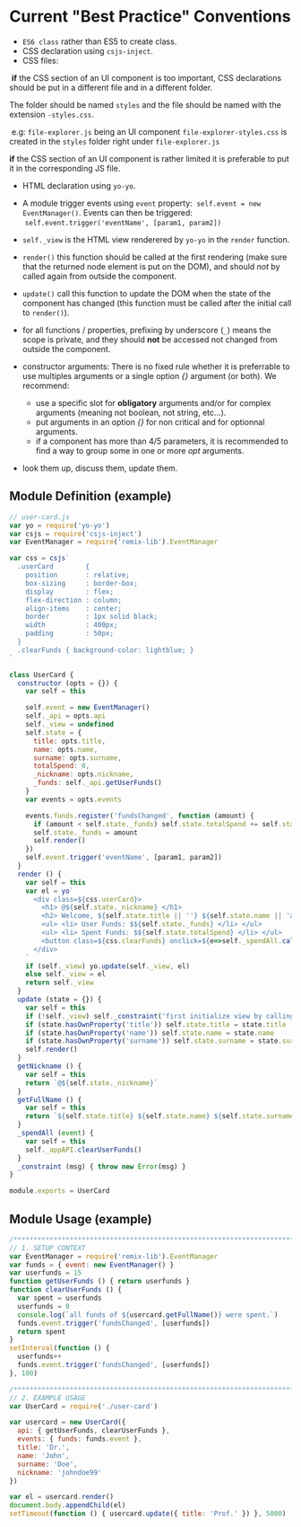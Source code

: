 # Current "Best Practice" Conventions

- `ES6 class` rather than ES5 to create class.
- CSS declaration using `csjs-inject`.
- CSS files: 

  **if** the CSS section of an UI component is too important, CSS declarations should be put in a different file and in a different folder.
  
  The folder should be named `styles` and the file should be named with the extension `-styles.css`.
  
  e.g: `file-explorer.js` being an UI component `file-explorer-styles.css` is created in the `styles` folder right under `file-explorer.js`

  **if** the CSS section of an UI component is rather limited it is preferable to put it in the corresponding JS file.
  
- HTML declaration using `yo-yo`.

- A module trigger events using `event` property:
  `self.event = new EventManager()`. 
  Events can then be triggered:
  `self.event.trigger('eventName', [param1, param2])`
- `self._view` is the HTML view renderered by `yo-yo` in the `render` function.
- `render()` this function should be called at the first rendering (make sure that the returned node element is put on the DOM), and should *not* by called again from outside the component.
- `update()` call this function to update the DOM when the state of the component has changed (this function must be called after the initial call to `render()`).
- for all functions / properties, prefixing by underscore (`_`) means the scope is private, and they should **not** be accessed not changed from outside the component.
- constructor arguments: There is no fixed rule whether it is preferrable to use multiples arguments or a single option *{}* argument (or both).
  We recommend: 
    - use a specific slot for **obligatory** arguments and/or for complex arguments (meaning not boolean, not string, etc...).
    - put arguments in an option *{}* for non critical and for optionnal arguments.
    - if a component has more than 4/5 parameters, it is recommended to find a way to group some in one or more *opt* arguments.

- look them up, discuss them, update them.
    
## Module Definition (example)
```js
// user-card.js
var yo = require('yo-yo')
var csjs = require('csjs-inject')
var EventManager = require('remix-lib').EventManager

var css = csjs`
  .userCard        {
    position       : relative;
    box-sizing     : border-box;
    display        : flex;
    flex-direction : column;
    align-items    : center;
    border         : 1px solid black;
    width          : 400px;
    padding        : 50px;  
  }
  .clearFunds { background-color: lightblue; }
`

class UserCard {
  constructor (opts = {}) {
    var self = this

    self.event = new EventManager()
    self._api = opts.api
    self._view = undefined
    self.state = {
      title: opts.title,
      name: opts.name,
      surname: opts.surname,
      totalSpend: 0,
      _nickname: opts.nickname,
      _funds: self._api.getUserFunds()
    }
    var events = opts.events

    events.funds.register('fundsChanged', function (amount) {
      if (amount < self.state._funds) self.state.totalSpend += self.state._funds - amount
      self.state._funds = amount
      self.render()
    })
    self.event.trigger('eventName', [param1, param2])
  }
  render () {
    var self = this
    var el = yo`
      <div class=${css.userCard}>
        <h1> @${self.state._nickname} </h1>
        <h2> Welcome, ${self.state.title || ''} ${self.state.name || 'anonymous'} ${self.state.surname} </h2>
        <ul> <li> User Funds: $${self.state._funds} </li> </ul>
        <ul> <li> Spent Funds: $${self.state.totalSpend} </li> </ul>
        <button class=${css.clearFunds} onclick=${e=>self._spendAll.call(self, e)}> spend all funds </button>
      </div>
    `
    if (self._view) yo.update(self._view, el)
    else self._view = el
    return self._view
  }
  update (state = {}) {
    var self = this
    if (!self._view) self._constraint('first initialize view by calling `.render()`')
    if (state.hasOwnProperty('title')) self.state.title = state.title
    if (state.hasOwnProperty('name')) self.state.name = state.name
    if (state.hasOwnProperty('surname')) self.state.surname = state.surname
    self.render()
  }
  getNickname () {
    var self = this
    return `@${self.state._nickname}`
  }
  getFullName () {
    var self = this
    return `${self.state.title} ${self.state.name} ${self.state.surname}`
  }
  _spendAll (event) {
    var self = this
    self._appAPI.clearUserFunds()
  }
  _constraint (msg) { throw new Error(msg) }
}

module.exports = UserCard
```
## Module Usage (example)
```js
/*****************************************************************************/
// 1. SETUP CONTEXT
var EventManager = require('remix-lib').EventManager
var funds = { event: new EventManager() }
var userfunds = 15
function getUserFunds () { return userfunds }
function clearUserFunds () {
  var spent = userfunds
  userfunds = 0
  console.log(`all funds of ${usercard.getFullName()} were spent.`)
  funds.event.trigger('fundsChanged', [userfunds])
  return spent
}
setInterval(function () {
  userfunds++
  funds.event.trigger('fundsChanged', [userfunds])
}, 100)

/*****************************************************************************/
// 2. EXAMPLE USAGE
var UserCard = require('./user-card')

var usercard = new UserCard({
  api: { getUserFunds, clearUserFunds },
  events: { funds: funds.event },
  title: 'Dr.',
  name: 'John',
  surname: 'Doe',
  nickname: 'johndoe99'
})

var el = usercard.render()
document.body.appendChild(el)
setTimeout(function () { usercard.update({ title: 'Prof.' }) }, 5000)
```
